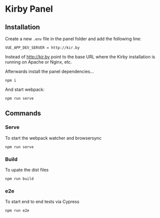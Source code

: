 # Kirby Panel

## Installation

Create a new `.env` file in the panel folder and add the following line:

```
VUE_APP_DEV_SERVER = http://kir.by
```

Instead of http://kir.by point to the base URL where the Kirby installation is running on Apache or Nginx, etc.

Afterwards install the panel dependencies…

```
npm i
```

And start webpack:

```
npm run serve
```

## Commands

### Serve

To start the webpack watcher and browsersync

```
npm run serve
```

### Build

To upate the dist files

```
npm run build
```

### e2e

To start end to end tests via Cypress

```
npm run e2e
```
